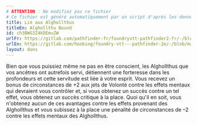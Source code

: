 ```yaml
---
# ATTENTION : Ne modifiez pas ce fichier
# Ce fichier est généré automatiquement par un script d'après les données du module Foundry VTT officiel et de sa traduction
title: Lié aux Alghollthus
titleEn: Alghollthu Bound
id: ch3BWG3Z4kDEmuZW
urlFr: https://gitlab.com/pathfinder-fr/foundryvtt-pathfinder2-fr/-/blob/master/data/feats/ch3BWG3Z4kDEmuZW.htm
urlEn: https://gitlab.com/hooking/foundry-vtt---pathfinder-2e/-/blob/master/packs/data/feats.db/alghollthu-bound.json
layout: dons
---
```

Bien que vous puissiez même ne pas en être conscient, les Alghollthus que vos ancêtres ont autrefois servi, détiennent une forteresse dans les profondeurs et cette servitude est liée à votre esprit. Vous recevez un bonus de circonstances de +2 aux jets de Volonté contre les effets mentaux qui devraient vous contrôler et, si vous obtenez un succès contre un tel effet, vous obtenez un succès critique à la place. Quoi qu'il en soit, vous n'obtenez aucun de ces avantages contre les effets provenant des Alghollthus et vous subissez à la place une pénalité de circonstances de –2 contre les effets mentaux des Alghollthus.
